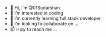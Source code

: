 - 👋 Hi, I’m @01Sudarshan
- 👀 I’m interested in coding
- 🌱 I’m currently learning full stack developer
- 💞️ I’m looking to collaborate on ...
- 📫 How to reach me ...

<!---
01Sudarshan/01Sudarshan is a ✨ special ✨ repository because its `README.md` (this file) appears on your GitHub profile.
You can click the Preview link to take a look at your changes.
--->

